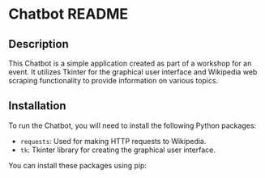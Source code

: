 # Chatbot README

## Description
This Chatbot is a simple application created as part of a workshop for an event. It utilizes Tkinter for the graphical user interface and Wikipedia web scraping functionality to provide information on various topics.

## Installation
To run the Chatbot, you will need to install the following Python packages:
- `requests`: Used for making HTTP requests to Wikipedia.
- `tk`: Tkinter library for creating the graphical user interface.

You can install these packages using pip:
